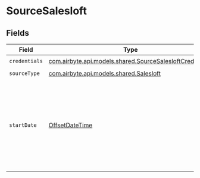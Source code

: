 # SourceSalesloft


## Fields

| Field                                                                                                                                                          | Type                                                                                                                                                           | Required                                                                                                                                                       | Description                                                                                                                                                    | Example                                                                                                                                                        |
| -------------------------------------------------------------------------------------------------------------------------------------------------------------- | -------------------------------------------------------------------------------------------------------------------------------------------------------------- | -------------------------------------------------------------------------------------------------------------------------------------------------------------- | -------------------------------------------------------------------------------------------------------------------------------------------------------------- | -------------------------------------------------------------------------------------------------------------------------------------------------------------- |
| `credentials`                                                                                                                                                  | [com.airbyte.api.models.shared.SourceSalesloftCredentials](../../models/shared/SourceSalesloftCredentials.md)                                                  | :heavy_check_mark:                                                                                                                                             | N/A                                                                                                                                                            |                                                                                                                                                                |
| `sourceType`                                                                                                                                                   | [com.airbyte.api.models.shared.Salesloft](../../models/shared/Salesloft.md)                                                                                    | :heavy_check_mark:                                                                                                                                             | N/A                                                                                                                                                            |                                                                                                                                                                |
| `startDate`                                                                                                                                                    | [OffsetDateTime](https://docs.oracle.com/javase/8/docs/api/java/time/OffsetDateTime.html)                                                                      | :heavy_check_mark:                                                                                                                                             | The date from which you'd like to replicate data for Salesloft API, in the format YYYY-MM-DDT00:00:00Z. All data generated after this date will be replicated. | 2020-11-16T00:00:00Z                                                                                                                                           |